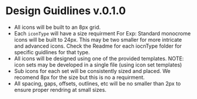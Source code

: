 # Design Guidlines v.0.1.0

- All icons will be built to an 8px grid.
- Each `iconType` will have a size requirment For Exp: Standard monocrome icons will be built to 24px. This may be two smaller for more intricate and advanced icons. Check the Readme for each iocnType folder for specific guidlines for that type.
- All icons will be designed using one of the provided templates. NOTE: icon sets may be developed in a single file (using icon set templates)
- Sub icons for each set will be consistently sized and placed. We recomend 8px for the size but this is no a requirment.
- All spacing, gaps, offsets, outlines, etc will be no smaller than 2px to ensure proper rendring at small sizes.
